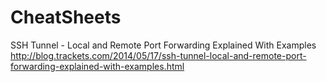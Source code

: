 # CheatSheets

SSH Tunnel - Local and Remote Port Forwarding Explained With Examples
http://blog.trackets.com/2014/05/17/ssh-tunnel-local-and-remote-port-forwarding-explained-with-examples.html

